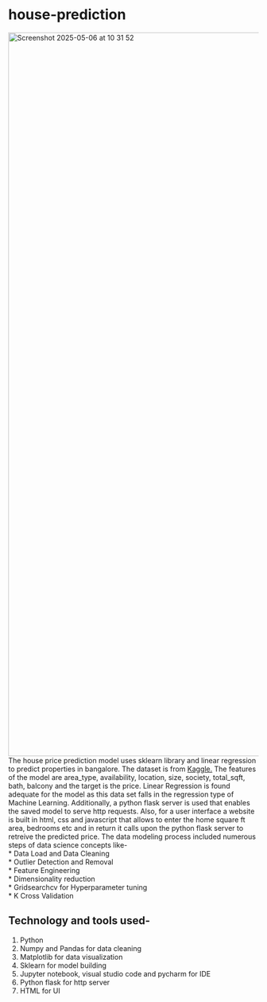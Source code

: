 # house-prediction
<img width="1455" alt="Screenshot 2025-05-06 at 10 31 52" src="https://github.com/user-attachments/assets/58559bf1-7b46-455f-9956-45bba963b914" />
The house price prediction model uses sklearn library and linear regression to predict properties in bangalore. The dataset is from <a href ='https://www.kaggle.com/datasets/amitabhajoy/bengaluru-house-price-data'>Kaggle.</a> The features of the model are area_type, availability, location, size, society, total_sqft, bath, balcony and the target is the price. Linear Regression is found adequate for the model as this data set falls in the regression type of Machine Learning. Additionally, a python flask server is used that enables the saved model to serve http requests. Also, for a user interface a website is built in html, css and javascript that allows to enter the home square ft area, bedrooms etc and in return it calls upon the python flask server to retreive the predicted price. The data modeling process included numerous steps of data science concepts like-</br>
* Data Load and Data Cleaning </br>
* Outlier Detection and Removal</br>
* Feature Engineering</br>
* Dimensionality reduction</br>
* Gridsearchcv for Hyperparameter tuning</br>
* K Cross Validation</br>

## Technology and tools used-</br>
1. Python</br>
2. Numpy and Pandas for data cleaning</br>
3. Matplotlib for data visualization</br>
4. Sklearn for model building</br>
5. Jupyter notebook, visual studio code and pycharm for IDE</br>
6. Python flask for http server</br>
7. HTML for UI  </br>
